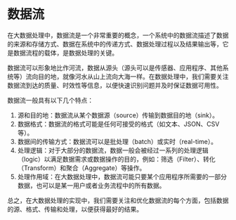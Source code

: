# 数据流
在大数据处理中，数据流是一个非常重要的概念，一个系统中的数据流描述了数据的来源和存储方式、数据在系统中的传递方式、数据处理过程以及结果输出等，它是数据流程的载体，是数据处理的关键。

数据流可以形象地比作河流，数据从源头（源头可以是传感器、应用程序、其他系统等）流向目的地，就像河水从山上流向大海一样。在数据处理中，我们需要关注数据流到达的质量、时效性等信息，以便快速识别问题并及时保证数据可用性。

数据流一般具有以下几个特点：

1. 源和目的地：数据流从某个数据源（source）传输到数据目的地（sink）。
2. 数据格式：数据流的格式可能是任何可接受的格式（如文本、JSON、CSV等）。
3. 数据间的传输方式：数据流可以是批处理（batch）或实时（real-time）。
4. 处理逻辑：对于大部分的数据流，数据一般会被经过一系列的处理逻辑（logic）以满足数据需求或数据操作的目的，例如：筛选（Filter）、转化（Transform）和聚合（Aggregate）等操作。
5. 处理作用域：在大数据处理中，数据流可能只要某个应用程序所需要的一部分数据，也可以是某一用户或者业务流程中的所有数据。

总之，在大数据处理的实现中，我们需要关注和优化数据流的每个方面，包括数据的源、格式、传输和处理，以便获得最好的结果。